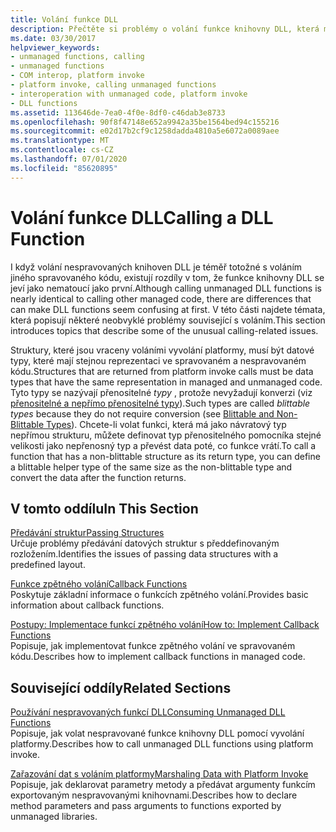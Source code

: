 ```yaml
---
title: Volání funkce DLL
description: Přečtěte si problémy o volání funkce knihovny DLL, která může být matoucí. Proces volání funkce se liší v závislosti na tom, zda je návratový typ přenositelný.
ms.date: 03/30/2017
helpviewer_keywords:
- unmanaged functions, calling
- unmanaged functions
- COM interop, platform invoke
- platform invoke, calling unmanaged functions
- interoperation with unmanaged code, platform invoke
- DLL functions
ms.assetid: 113646de-7ea0-4f0e-8df0-c46dab3e8733
ms.openlocfilehash: 90f8f47148e652a9942a35be1564bed94c155216
ms.sourcegitcommit: e02d17b2cf9c1258dadda4810a5e6072a0089aee
ms.translationtype: MT
ms.contentlocale: cs-CZ
ms.lasthandoff: 07/01/2020
ms.locfileid: "85620895"
---
```

# <a name="calling-a-dll-function"></a><span data-ttu-id="550d2-104">Volání funkce DLL</span><span class="sxs-lookup"><span data-stu-id="550d2-104">Calling a DLL Function</span></span>
<span data-ttu-id="550d2-105">I když volání nespravovaných knihoven DLL je téměř totožné s voláním jiného spravovaného kódu, existují rozdíly v tom, že funkce knihovny DLL se jeví jako nematoucí jako první.</span><span class="sxs-lookup"><span data-stu-id="550d2-105">Although calling unmanaged DLL functions is nearly identical to calling other managed code, there are differences that can make DLL functions seem confusing at first.</span></span> <span data-ttu-id="550d2-106">V této části najdete témata, která popisují některé neobvyklé problémy související s voláním.</span><span class="sxs-lookup"><span data-stu-id="550d2-106">This section introduces topics that describe some of the unusual calling-related issues.</span></span>  
  
 <span data-ttu-id="550d2-107">Struktury, které jsou vraceny voláními vyvolání platformy, musí být datové typy, které mají stejnou reprezentaci ve spravovaném a nespravovaném kódu.</span><span class="sxs-lookup"><span data-stu-id="550d2-107">Structures that are returned from platform invoke calls must be data types that have the same representation in managed and unmanaged code.</span></span> <span data-ttu-id="550d2-108">Tyto typy se nazývají přenositelné *typy* , protože nevyžadují konverzi (viz [přenositelné a nepřímo přenositelné typy](blittable-and-non-blittable-types.md)).</span><span class="sxs-lookup"><span data-stu-id="550d2-108">Such types are called *blittable types* because they do not require conversion (see [Blittable and Non-Blittable Types](blittable-and-non-blittable-types.md)).</span></span> <span data-ttu-id="550d2-109">Chcete-li volat funkci, která má jako návratový typ nepřímou strukturu, můžete definovat typ přenositelného pomocníka stejné velikosti jako nepřenosný typ a převést data poté, co funkce vrátí.</span><span class="sxs-lookup"><span data-stu-id="550d2-109">To call a function that has a non-blittable structure as its return type, you can define a blittable helper type of the same size as the non-blittable type and convert the data after the function returns.</span></span>  
  
## <a name="in-this-section"></a><span data-ttu-id="550d2-110">V tomto oddílu</span><span class="sxs-lookup"><span data-stu-id="550d2-110">In This Section</span></span>  
 [<span data-ttu-id="550d2-111">Předávání struktur</span><span class="sxs-lookup"><span data-stu-id="550d2-111">Passing Structures</span></span>](passing-structures.md)  
 <span data-ttu-id="550d2-112">Určuje problémy předávání datových struktur s předdefinovaným rozložením.</span><span class="sxs-lookup"><span data-stu-id="550d2-112">Identifies the issues of passing data structures with a predefined layout.</span></span>  
  
 [<span data-ttu-id="550d2-113">Funkce zpětného volání</span><span class="sxs-lookup"><span data-stu-id="550d2-113">Callback Functions</span></span>](callback-functions.md)  
 <span data-ttu-id="550d2-114">Poskytuje základní informace o funkcích zpětného volání.</span><span class="sxs-lookup"><span data-stu-id="550d2-114">Provides basic information about callback functions.</span></span>  
  
 [<span data-ttu-id="550d2-115">Postupy: Implementace funkcí zpětného volání</span><span class="sxs-lookup"><span data-stu-id="550d2-115">How to: Implement Callback Functions</span></span>](how-to-implement-callback-functions.md)  
 <span data-ttu-id="550d2-116">Popisuje, jak implementovat funkce zpětného volání ve spravovaném kódu.</span><span class="sxs-lookup"><span data-stu-id="550d2-116">Describes how to implement callback functions in managed code.</span></span>  
  
## <a name="related-sections"></a><span data-ttu-id="550d2-117">Související oddíly</span><span class="sxs-lookup"><span data-stu-id="550d2-117">Related Sections</span></span>  
 [<span data-ttu-id="550d2-118">Používání nespravovaných funkcí DLL</span><span class="sxs-lookup"><span data-stu-id="550d2-118">Consuming Unmanaged DLL Functions</span></span>](consuming-unmanaged-dll-functions.md)  
 <span data-ttu-id="550d2-119">Popisuje, jak volat nespravované funkce knihovny DLL pomocí vyvolání platformy.</span><span class="sxs-lookup"><span data-stu-id="550d2-119">Describes how to call unmanaged DLL functions using platform invoke.</span></span>  
  
 [<span data-ttu-id="550d2-120">Zařazování dat s voláním platformy</span><span class="sxs-lookup"><span data-stu-id="550d2-120">Marshaling Data with Platform Invoke</span></span>](marshaling-data-with-platform-invoke.md)  
 <span data-ttu-id="550d2-121">Popisuje, jak deklarovat parametry metody a předávat argumenty funkcím exportovaným nespravovanými knihovnami.</span><span class="sxs-lookup"><span data-stu-id="550d2-121">Describes how to declare method parameters and pass arguments to functions exported by unmanaged libraries.</span></span>
